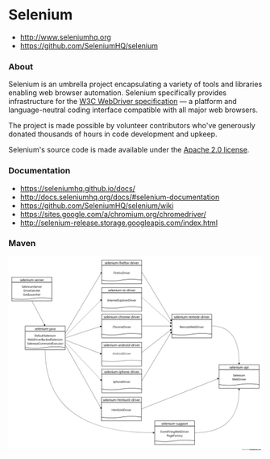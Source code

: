 # Selenium

- http://www.seleniumhq.org
- https://github.com/SeleniumHQ/selenium

### About

Selenium is an umbrella project encapsulating a variety of tools and
libraries enabling web browser automation. Selenium specifically
provides infrastructure for the [W3C WebDriver specification](https://dvcs.w3.org/hg/webdriver/raw-file/tip/webdriver-spec.html)
— a platform and language-neutral coding interface compatible with all
major web browsers.

The project is made possible by volunteer contributors who've
generously donated thousands of hours in code development and upkeep.

Selenium's source code is made available under the [Apache 2.0 license](https://github.com/SeleniumHQ/selenium/blob/master/LICENSE).

### Documentation

- https://seleniumhq.github.io/docs/
- http://docs.seleniumhq.org/docs/#selenium-documentation
- https://github.com/SeleniumHQ/selenium/wiki
- https://sites.google.com/a/chromium.org/chromedriver/
- http://selenium-release.storage.googleapis.com/index.html

### Maven

![logo](maven.png)
